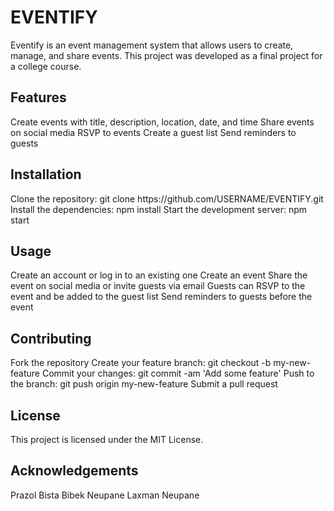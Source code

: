<h1>EVENTIFY</h1>
Eventify is an event management system that allows users to create, manage, and share events. This project was developed as a final project for a college course.

<h2>Features</h2>
Create events with title, description, location, date, and time
Share events on social media
RSVP to events
Create a guest list
Send reminders to guests
<h2>Installation</h2>
Clone the repository: git clone https://github.com/USERNAME/EVENTIFY.git
Install the dependencies: npm install
Start the development server: npm start
<h2>Usage</h2>
Create an account or log in to an existing one
Create an event
Share the event on social media or invite guests via email
Guests can RSVP to the event and be added to the guest list
Send reminders to guests before the event
<h2>Contributing</h2>
Fork the repository
Create your feature branch: git checkout -b my-new-feature
Commit your changes: git commit -am 'Add some feature'
Push to the branch: git push origin my-new-feature
Submit a pull request
<h2>License</h2>
This project is licensed under the MIT License.

<h2>Acknowledgements</h2>
Prazol Bista
Bibek Neupane
Laxman Neupane


